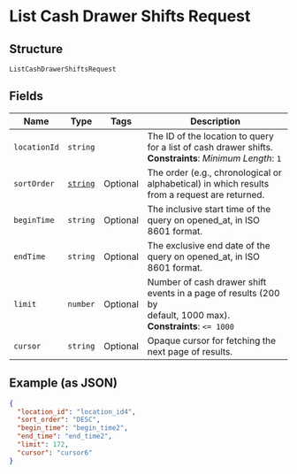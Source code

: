 
# List Cash Drawer Shifts Request

## Structure

`ListCashDrawerShiftsRequest`

## Fields

| Name | Type | Tags | Description |
|  --- | --- | --- | --- |
| `locationId` | `string` |  | The ID of the location to query for a list of cash drawer shifts.<br>**Constraints**: *Minimum Length*: `1` |
| `sortOrder` | [`string`](/doc/models/sort-order.md) | Optional | The order (e.g., chronological or alphabetical) in which results from a request are returned. |
| `beginTime` | `string` | Optional | The inclusive start time of the query on opened_at, in ISO 8601 format. |
| `endTime` | `string` | Optional | The exclusive end date of the query on opened_at, in ISO 8601 format. |
| `limit` | `number` | Optional | Number of cash drawer shift events in a page of results (200 by<br>default, 1000 max).<br>**Constraints**: `<= 1000` |
| `cursor` | `string` | Optional | Opaque cursor for fetching the next page of results. |

## Example (as JSON)

```json
{
  "location_id": "location_id4",
  "sort_order": "DESC",
  "begin_time": "begin_time2",
  "end_time": "end_time2",
  "limit": 172,
  "cursor": "cursor6"
}
```

